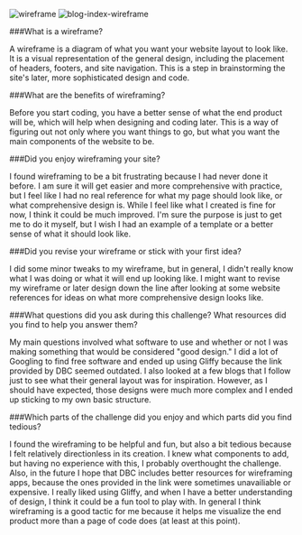 ![wireframe](/phase-0/week-2/imgs/wireframe_index.png)
![blog-index-wireframe](/phase-0/week-2/imgs/wireframe_blog_index.png)

###What is a wireframe?

A wireframe is a diagram of what you want your website layout to look like. It is a visual representation of the general design, including the placement of headers, footers, and site navigation. This is a step in brainstorming the site's later, more sophisticated design and code.

###What are the benefits of wireframing?

Before you start coding, you have a better sense of what the end product will be, which will help when designing and coding later. This is a way of figuring out not only where you want things to go, but what you want the main components of the website to be.

###Did you enjoy wireframing your site?

I found wireframing to be a bit frustrating because I had never done it before. I am sure it will get easier and more comprehensive with practice, but I feel like I had no real reference for what my page should look like, or what comprehensive design is. While I feel like what I created is fine for now, I think it could be much improved. I'm sure the purpose is just to get me to do it myself, but I wish I had an example of a template or a better sense of what it should look like.

###Did you revise your wireframe or stick with your first idea?

I did some minor tweaks to my wireframe, but in general, I didn't really know what I was doing or what it will end up looking like. I might want to revise my wireframe or later design down the line after looking at some website references for ideas on what more comprehensive design looks like.

###What questions did you ask during this challenge? What resources did you find to help you answer them?

My main questions involved what software to use and whether or not I was making something that would be considered "good design." I did a lot of Googling to find free software and ended up using Gliffy because the link provided by DBC seemed outdated. I also looked at a few blogs that I follow just to see what their general layout was for inspiration. However, as I should have expected, those designs were much more complex and I ended up sticking to my own basic structure.

###Which parts of the challenge did you enjoy and which parts did you find tedious?

I found the wireframing to be helpful and fun, but also a bit tedious because I felt relatively directionless in its creation. I knew what components to add, but having no experience with this, I probably overthought the challenge. Also, in the future I hope that DBC includes better resources for wireframing apps, because the ones provided in the link were sometimes unavailiable or expensive. I really liked using Gliffy, and when I have a better understanding of design, I think it could be a fun tool to play with. In general I think wireframing is a good tactic for me because it helps me visualize the end product more than a page of code does (at least at this point).
